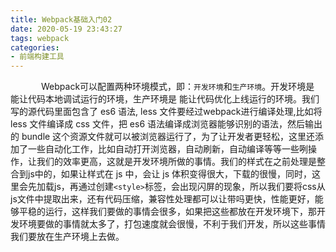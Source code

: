```yaml
---
title: Webpack基础入门02
date: 2020-05-19 23:43:27
tags: webpack
categories:
- 前端构建工具
---
```

&ensp;&ensp;&ensp;&ensp;&ensp;&ensp;&ensp;Webpack可以配置两种环境模式，即：```开发环境```和```生产环境```。开发环境是 能让代码本地调试运行的环境，生产环境是 能让代码优化上线运行的环境。我们写的源代码里面包含了 es6 语法, less 文件要经过webpack进行编译处理,比如将 less 文件编译成 css 文件，把 es6 语法编译成浏览器能够识别的语法，然后输出的 bundle 这个资源文件就可以被浏览器运行了，为了让开发者更轻松，这里还添加了一些自动化工作，比如自动打开浏览器，自动刷新，自动编译等等一些咧操作，让我们的效率更高，这就是开发环境所做的事情。我们的样式在之前处理是整合到js中的，如果让样式在 js 中，会让 js 体积变得很大，下载的很慢，同时，这里会先加载js，再通过创建```<style>```标签，会出现闪屏的现象，所以我们要将css从js文件中提取出来，还有代码压缩，兼容性处理都可以让带吗更快，性能更好，能够平稳的运行，这样我们要做的事情会很多，如果把这些都放在开发环境下，那开发环境要做的事情就太多了，打包速度就会很慢，不利于我们开发，所以这些事情我们要放在生产环境上去做。
